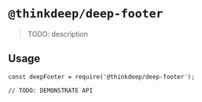 # `@thinkdeep/deep-footer`

> TODO: description

## Usage

```
const deepFooter = require('@thinkdeep/deep-footer');

// TODO: DEMONSTRATE API
```
